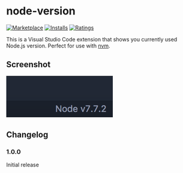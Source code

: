 # node-version
[![Marketplace](https://vsmarketplacebadge.apphb.com/version/fivepointseven.node-version.svg)](https://marketplace.visualstudio.com/items/fivepointseven.node-version) [![Installs](https://vsmarketplacebadge.apphb.com/installs/fivepointseven.node-version.svg)](https://marketplace.visualstudio.com/items/fivepointseven.node-version) [![Ratings](https://vsmarketplacebadge.apphb.com/rating-short/fivepointseven.node-version.svg)](https://marketplace.visualstudio.com/items/fivepointseven.node-version)  

This is a Visual Studio Code extension that shows you currently used Node.js version. Perfect for use with [nvm](https://github.com/creationix/nvm).

## Screenshot
![](https://raw.githubusercontent.com/fivepointseven/vscode-node-version/master/res/screenshot.png)

## Changelog
### 1.0.0

Initial release